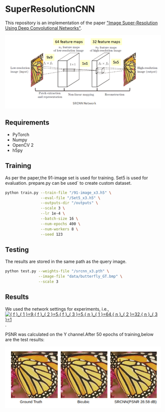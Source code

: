 # SuperResolutionCNN

This repository is an implementation of the paper ["Image Super-Resolution Using Deep Convolutional Networks"](https://arxiv.org/pdf/1501.00092.pdf).

<center><img src="./imgs/structure.png"></center>

## Requirements

- PyTorch
- Numpy 
- OpenCV 2
- h5py 

## Training

As per the paper,the 91-image set is used for training. Set5 is used for evaluation.
prepare.py can be used` to create custom dataset.

```bash
python train.py --train-file "/91-image_x3.h5" \
                --eval-file "/Set5_x3.h5" \
                --outputs-dir "/outputs" \
                --scale 3 \
                --lr 1e-4 \
                --batch-size 16 \
                --num-epochs 400 \
                --num-workers 8 \
                --seed 123                
```

## Testing

The results are stored in the same path as the query image.

```bash
python test.py --weights-file "/srcnn_x3.pth" \
               --image-file "data/butterfly_GT.bmp" \
               --scale 3
```

## Results

We used the network settings for experiments, i.e., <a href="https://www.codecogs.com/eqnedit.php?latex={&space;f&space;}_{&space;1&space;}=9,{&space;f&space;}_{&space;2&space;}=5,{&space;f&space;}_{&space;3&space;}=5,{&space;n&space;}_{&space;1&space;}=64,{&space;n&space;}_{&space;2&space;}=32,{&space;n&space;}_{&space;3&space;}=1" target="_blank"><img src="https://latex.codecogs.com/gif.latex?{&space;f&space;}_{&space;1&space;}=9,{&space;f&space;}_{&space;2&space;}=5,{&space;f&space;}_{&space;3&space;}=5,{&space;n&space;}_{&space;1&space;}=64,{&space;n&space;}_{&space;2&space;}=32,{&space;n&space;}_{&space;3&space;}=1" title="{ f }_{ 1 }=9,{ f }_{ 2 }=5,{ f }_{ 3 }=5,{ n }_{ 1 }=64,{ n }_{ 2 }=32,{ n }_{ 3 }=1" /></a>.

PSNR was calculated on the Y channel.After 50 epochs of training,below are the test results:

![alt text](https://github.com/nihal-rao/super-resolution-CNN/blob/master/imgs/comparison.png)

